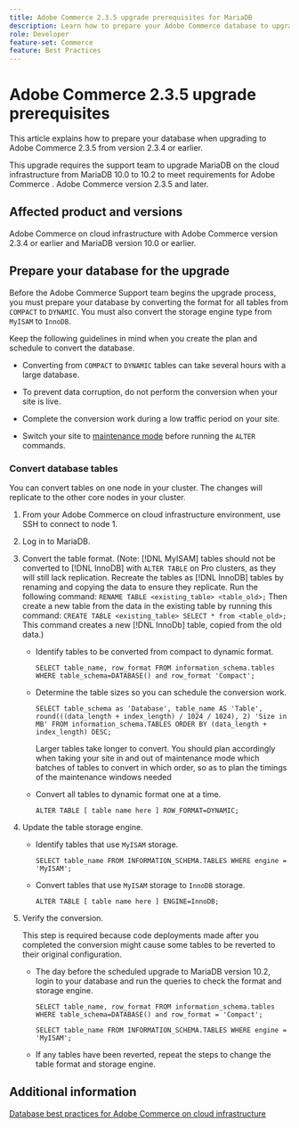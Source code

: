 ```yaml
---
title: Adobe Commerce 2.3.5 upgrade prerequisites for MariaDB
description: Learn how to prepare your Adobe Commerce database to upgrade from Adobe Commerce 2.3.5.
role: Developer
feature-set: Commerce
feature: Best Practices
---
```


# Adobe Commerce 2.3.5 upgrade prerequisites

This article explains how to prepare your database when upgrading to Adobe Commerce 2.3.5 from version 2.3.4 or earlier.

This upgrade requires the support team to upgrade MariaDB on the cloud infrastructure from MariaDB 10.0 to 10.2 to meet requirements for Adobe Commerce . Adobe Commerce version 2.3.5 and later.

## Affected product and versions

Adobe Commerce on cloud infrastructure with Adobe Commerce version 2.3.4 or earlier and MariaDB version 10.0 or earlier.

## Prepare your database for the upgrade

Before the Adobe Commerce Support team begins the upgrade process, you must prepare your database by converting the format for all tables from `COMPACT` to `DYNAMIC`. You must also convert the storage engine type from `MyISAM` to `InnoDB`.

Keep the following guidelines in mind when you create the plan and schedule to convert the database.

- Converting from `COMPACT` to `DYNAMIC` tables can take several hours with a large database.

- To prevent data corruption, do not perform the conversion when your site is live.

- Complete the conversion work during a low traffic period on your site.

- Switch your site to [maintenance mode](../../../installation/tutorials/maintenance-mode.md) before running the `ALTER` commands.

### Convert database tables
  
You can convert tables on one node in your cluster. The changes will replicate to the other core nodes in your cluster.

1. From your Adobe Commerce on cloud infrastructure environment, use SSH to connect to node 1.

1. Log in to MariaDB.

1. Convert the table format. (Note: [!DNL MyISAM] tables should not be converted to [!DNL InnoDB] with `ALTER TABLE` on Pro clusters, as they will still lack replication. Recreate the tables as [!DNL InnoDB] tables by renaming and copying the data to ensure they replicate. Run the following command: `RENAME TABLE <existing_table> <table_old>;` Then create a new table from the data in the existing table by running this command: `CREATE TABLE <existing_table> SELECT * from <table_old>;` This command creates a new [!DNL InnoDb] table, copied from the old data.)

   - Identify tables to be converted from compact to dynamic format.

     ```mysql
     SELECT table_name, row_format FROM information_schema.tables WHERE table_schema=DATABASE() and row_format 'Compact';
     ```

   - Determine the table sizes so you can schedule the conversion work.

     ```mysql
     SELECT table_schema as 'Database', table_name AS 'Table', round(((data_length + index_length) / 1024 / 1024), 2) 'Size in MB' FROM information_schema.TABLES ORDER BY (data_length + index_length) DESC;
     ```

     Larger tables take longer to convert. You should plan accordingly when taking your site in and out of maintenance mode which batches of tables to convert in which order, so as to plan the timings of the maintenance windows needed

   - Convert all tables to dynamic format one at a time.

     ```mysql
     ALTER TABLE [ table name here ] ROW_FORMAT=DYNAMIC;
     ```

1. Update the table storage engine.

   - Identify tables that use `MyISAM` storage.

     ```mysql
     SELECT table_name FROM INFORMATION_SCHEMA.TABLES WHERE engine = 'MyISAM';
     ```

   - Convert tables that use `MyISAM` storage to `InnoDB` storage.

     ```mysql
     ALTER TABLE [ table name here ] ENGINE=InnoDB;
     ```

1. Verify the conversion.

   This step is required because code deployments made after you completed the conversion might cause some tables to be reverted to their original configuration.

   - The day before the scheduled upgrade to MariaDB version 10.2, login to your database and run the queries to check the format and storage engine.

     ```mysql
     SELECT table_name, row_format FROM information_schema.tables WHERE table_schema=DATABASE() and row_format = 'Compact';
     ```

     ```mysql
     SELECT table_name FROM INFORMATION_SCHEMA.TABLES WHERE engine = 'MyISAM';
     ```

   - If any tables have been reverted, repeat the steps to change the table format and storage engine.

## Additional information

[Database best practices for Adobe Commerce on cloud infrastructure](../planning/database-on-cloud.md)

